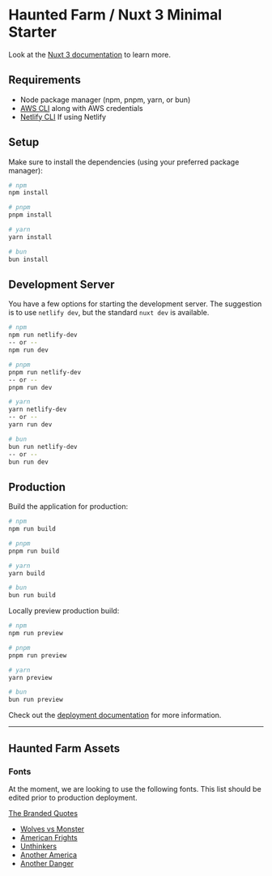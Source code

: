# Haunted Farm / Nuxt 3 Minimal Starter

Look at the [Nuxt 3 documentation](https://nuxt.com/docs/getting-started/introduction) to learn more.

## Requirements

- Node package manager (npm, pnpm, yarn, or bun)
- [AWS CLI](https://aws.amazon.com/cli/) along with AWS credentials 
- [Netlify CLI](https://www.netlify.com/platform/core/cli/#install) If using Netlify

## Setup

Make sure to install the dependencies (using your preferred package manager):

```bash
# npm
npm install

# pnpm
pnpm install

# yarn
yarn install

# bun
bun install
```

## Development Server

You have a few options for starting the development server. The suggestion is to use `netlify dev`,
but the standard `nuxt dev` is available.

```bash
# npm
npm run netlify-dev
-- or --
npm run dev

# pnpm
pnpm run netlify-dev
-- or --
pnpm run dev

# yarn
yarn netlify-dev
-- or --
yarn run dev

# bun
bun run netlify-dev
-- or --
bun run dev
```

## Production

Build the application for production:

```bash
# npm
npm run build

# pnpm
pnpm run build

# yarn
yarn build

# bun
bun run build
```

Locally preview production build:

```bash
# npm
npm run preview

# pnpm
pnpm run preview

# yarn
yarn preview

# bun
bun run preview
```

Check out the [deployment documentation](https://nuxt.com/docs/getting-started/deployment) for more information.

---

## Haunted Farm Assets

### Fonts

At the moment, we are looking to use the following fonts. 
This list should be edited prior to production deployment.

[The Branded Quotes](https://thebrandedquotes.sellfy.store/)

- [Wolves vs Monster](https://thebrandedquotes.sellfy.store/p/wolves-vs-monster-retro-horror/)
- [American Frights](https://thebrandedquotes.sellfy.store/p/hkjuj6/)
- [Unthinkers](https://thebrandedquotes.sellfy.store/p/unthinkers-modern-horror-font/)
- [Another America](https://thebrandedquotes.sellfy.store/p/eesw/)
- [Another Danger](https://thebrandedquotes.sellfy.store/p/lez5/)

